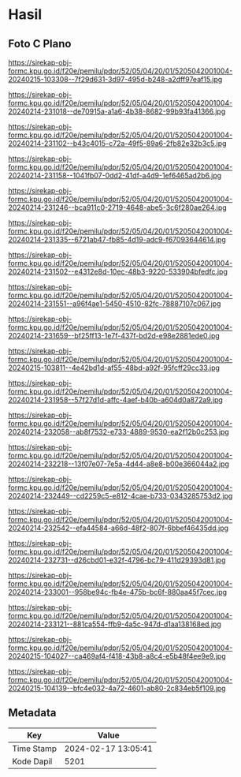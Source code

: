 # Hasil

## Foto C Plano

https://sirekap-obj-formc.kpu.go.id/f20e/pemilu/pdpr/52/05/04/20/01/5205042001004-20240215-103308--7f29d631-3d97-495d-b248-a2dff97eaf15.jpg

https://sirekap-obj-formc.kpu.go.id/f20e/pemilu/pdpr/52/05/04/20/01/5205042001004-20240214-231018--de70915a-a1a6-4b38-8682-99b93fa41366.jpg

https://sirekap-obj-formc.kpu.go.id/f20e/pemilu/pdpr/52/05/04/20/01/5205042001004-20240214-231102--b43c4015-c72a-49f5-89a6-2fb82e32b3c5.jpg

https://sirekap-obj-formc.kpu.go.id/f20e/pemilu/pdpr/52/05/04/20/01/5205042001004-20240214-231158--1041fb07-0dd2-41df-a4d9-1ef6465ad2b6.jpg

https://sirekap-obj-formc.kpu.go.id/f20e/pemilu/pdpr/52/05/04/20/01/5205042001004-20240214-231246--bca911c0-2719-4648-abe5-3c6f280ae264.jpg

https://sirekap-obj-formc.kpu.go.id/f20e/pemilu/pdpr/52/05/04/20/01/5205042001004-20240214-231335--6721ab47-fb85-4d19-adc9-f67093644614.jpg

https://sirekap-obj-formc.kpu.go.id/f20e/pemilu/pdpr/52/05/04/20/01/5205042001004-20240214-231502--e4312e8d-10ec-48b3-9220-533904bfedfc.jpg

https://sirekap-obj-formc.kpu.go.id/f20e/pemilu/pdpr/52/05/04/20/01/5205042001004-20240214-231551--a96f4ae1-5450-4510-82fc-78887107c067.jpg

https://sirekap-obj-formc.kpu.go.id/f20e/pemilu/pdpr/52/05/04/20/01/5205042001004-20240214-231659--bf25ff13-1e7f-437f-bd2d-e98e2881ede0.jpg

https://sirekap-obj-formc.kpu.go.id/f20e/pemilu/pdpr/52/05/04/20/01/5205042001004-20240215-103811--4e42bd1d-af55-48bd-a92f-95fcff29cc33.jpg

https://sirekap-obj-formc.kpu.go.id/f20e/pemilu/pdpr/52/05/04/20/01/5205042001004-20240214-231958--57f27d1d-affc-4aef-b40b-a604d0a872a9.jpg

https://sirekap-obj-formc.kpu.go.id/f20e/pemilu/pdpr/52/05/04/20/01/5205042001004-20240214-232058--ab8f7532-e733-4889-9530-ea2f12b0c253.jpg

https://sirekap-obj-formc.kpu.go.id/f20e/pemilu/pdpr/52/05/04/20/01/5205042001004-20240214-232218--13f07e07-7e5a-4d44-a8e8-b00e366044a2.jpg

https://sirekap-obj-formc.kpu.go.id/f20e/pemilu/pdpr/52/05/04/20/01/5205042001004-20240214-232449--cd2259c5-e812-4cae-b733-0343285753d2.jpg

https://sirekap-obj-formc.kpu.go.id/f20e/pemilu/pdpr/52/05/04/20/01/5205042001004-20240214-232542--efa44584-a66d-48f2-807f-6bbef46435dd.jpg

https://sirekap-obj-formc.kpu.go.id/f20e/pemilu/pdpr/52/05/04/20/01/5205042001004-20240214-232731--d26cbd01-e32f-4796-bc79-411d29393d81.jpg

https://sirekap-obj-formc.kpu.go.id/f20e/pemilu/pdpr/52/05/04/20/01/5205042001004-20240214-233001--958be94c-fb4e-475b-bc6f-880aa45f7cec.jpg

https://sirekap-obj-formc.kpu.go.id/f20e/pemilu/pdpr/52/05/04/20/01/5205042001004-20240214-233121--881ca554-ffb9-4a5c-947d-d1aa138168ed.jpg

https://sirekap-obj-formc.kpu.go.id/f20e/pemilu/pdpr/52/05/04/20/01/5205042001004-20240215-104027--ca469af4-f418-43b8-a8c4-e5b48f4ee9e9.jpg

https://sirekap-obj-formc.kpu.go.id/f20e/pemilu/pdpr/52/05/04/20/01/5205042001004-20240215-104139--bfc4e032-4a72-4601-ab80-2c834eb5f109.jpg


## Metadata

| Key        | Value               |
| ---------- | ------------------- |
| Time Stamp | 2024-02-17 13:05:41 |
| Kode Dapil | 5201                |



